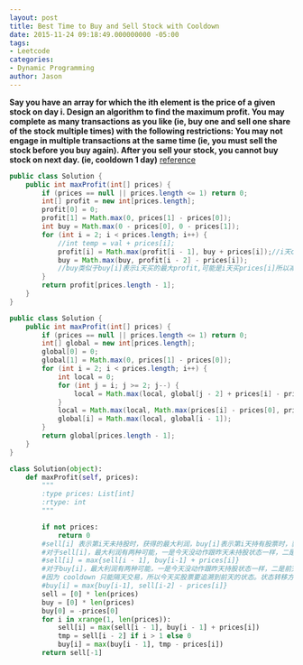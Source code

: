 ```yaml
---
layout: post
title: Best Time to Buy and Sell Stock with Cooldown
date: 2015-11-24 09:18:49.000000000 -05:00
tags:
- Leetcode
categories:
- Dynamic Programming
author: Jason
---
```

**Say you have an array for which the ith element is the price of a given stock on day i. Design an algorithm to find the maximum profit. You may complete as many transactions as you like (ie, buy one and sell one share of the stock multiple times) with the following restrictions: You may not engage in multiple transactions at the same time (ie, you must sell the stock before you buy again). After you sell your stock, you cannot buy stock on next day. (ie, cooldown 1 day)**
[reference](https://soulmachine.gitbooks.io/algorithm-essentials/java/dp/best-time-to-buy-and-sell-stock-iv.html)


``` java
public class Solution {
    public int maxProfit(int[] prices) {
        if (prices == null || prices.length <= 1) return 0;
        int[] profit = new int[prices.length];
        profit[0] = 0;
        profit[1] = Math.max(0, prices[1] - prices[0]);
        int buy = Math.max(0 - prices[0], 0 - prices[1]);
        for (int i = 2; i < prices.length; i++) {
            //int temp = val + prices[i];
            profit[i] = Math.max(profit[i - 1], buy + prices[i]);//i天cooldown或i天卖
            buy = Math.max(buy, profit[i - 2] - prices[i]);
            //buy类似于buy[i]表示i天买的最大profit,可能是i天买prices[i]所以减去,也可能i-1天买
        }
        return profit[prices.length - 1];
    }
}
```

``` java
public class Solution {
    public int maxProfit(int[] prices) {
        if (prices == null || prices.length <= 1) return 0;
        int[] global = new int[prices.length];
        global[0] = 0;
        global[1] = Math.max(0, prices[1] - prices[0]);
        for (int i = 2; i < prices.length; i++) {
            int local = 0;
            for (int j = i; j >= 2; j--) {
                local = Math.max(local, global[j - 2] + prices[i] - prices[j]);
            }
            local = Math.max(local, Math.max(prices[i] - prices[0], prices[i] - prices[1]));
            global[i] = Math.max(local, global[i - 1]);
        }
        return global[prices.length - 1];
    }
}
```

``` python
class Solution(object):
    def maxProfit(self, prices):
        """
        :type prices: List[int]
        :rtype: int
        """

        if not prices:
            return 0
        #sell[i] 表示第i天未持股时，获得的最大利润，buy[i]表示第i天持有股票时，获得的最大利润。
        #对于sell[i]，最大利润有两种可能，一是今天没动作跟昨天未持股状态一样，二是今天卖了股票，所以状态转移方程如下：
        #sell[i] = max{sell[i - 1], buy[i-1] + prices[i]}
        #对于buy[i]，最大利润有两种可能，一是今天没动作跟昨天持股状态一样，二是前天卖了股票，今天买了股票，
        #因为 cooldown 只能隔天交易，所以今天买股票要追溯到前天的状态。状态转移方程如下：
        #buy[i] = max{buy[i-1], sell[i-2] - prices[i]}
        sell = [0] * len(prices)
        buy = [0] * len(prices)
        buy[0] = -prices[0]
        for i in xrange(1, len(prices)):
            sell[i] = max(sell[i - 1], buy[i - 1] + prices[i])
            tmp = sell[i - 2] if i > 1 else 0
            buy[i] = max(buy[i - 1], tmp - prices[i])
        return sell[-1]
```
